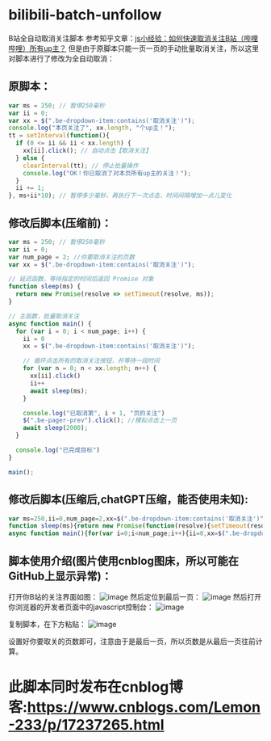 # bilibili-batch-unfollow
B站全自动取消关注脚本
参考知乎文章：[js小经验：如何快速取消关注B站（哔哩哔哩）所有up主？](https://zhuanlan.zhihu.com/p/396861814 "js小经验：如何快速取消关注B站（哔哩哔哩）所有up主？")
但是由于原脚本只能一页一页的手动批量取消关注，所以这里对脚本进行了修改为全自动取消：
## 原脚本：
```javascript
var ms = 250; // 暂停250毫秒
var ii = 0;
var xx = $(".be-dropdown-item:contains('取消关注')");
console.log("本页关注了", xx.length, "个up主！");
tt = setInterval(function(){
  if (0 <= ii && ii < xx.length) {
    xx[ii].click(); // 自动点击【取消关注】
  } else {
    clearInterval(tt); // 停止批量操作
    console.log("OK！你已取消了对本页所有up主的关注！");
  }
  ii += 1;
}, ms+ii*10); // 暂停多少毫秒，再执行下一次点击，时间间隔增加一点儿变化
```
## 修改后脚本(压缩前)：
```javascript
var ms = 250; // 暂停250毫秒
var ii = 0;
var num_page = 2; //你要取消关注的页数
var xx = $(".be-dropdown-item:contains('取消关注')");

// 延迟函数，等待指定的时间后返回 Promise 对象
function sleep(ms) {
  return new Promise(resolve => setTimeout(resolve, ms));
}

// 主函数，批量取消关注
async function main() {
  for (var i = 0; i < num_page; i++) {
    ii = 0
    xx = $(".be-dropdown-item:contains('取消关注')");

    // 循环点击所有的取消关注按钮，并等待一段时间
    for (var n = 0; n < xx.length; n++) {
      xx[ii].click()
      ii++
      await sleep(ms);
    }

    console.log("已取消第", i + 1, "页的关注")
    $(".be-pager-prev").click(); //模拟点击上一页
    await sleep(2000);
  }

  console.log("已完成目标")
}

main();
```
## 修改后脚本(压缩后,chatGPT压缩，能否使用未知):
```javascript
var ms=250,ii=0,num_page=2,xx=$(".be-dropdown-item:contains('取消关注')");
function sleep(ms){return new Promise(function(resolve){setTimeout(resolve,ms)})};
async function main(){for(var i=0;i<num_page;i++){ii=0,xx=$(".be-dropdown-item:contains('取消关注')");for(var n=0;n<xx.length;n++)xx[ii].click(),ii++,await sleep(ms);console.log("已取消第",i+1,"页的关注"),$(".be-pager-prev").click(),await sleep(2e3)}console.log("已完成目标")}main();
```
## 脚本使用介绍(图片使用cnblog图床，所以可能在GitHub上显示异常)：
打开你B站的关注界面如图：
![image](https://img2023.cnblogs.com/blog/3010098/202303/3010098-20230320180122026-731378922.png)
然后定位到最后一页：
![image](https://img2023.cnblogs.com/blog/3010098/202303/3010098-20230320180217900-1760913523.png)
然后打开你浏览器的开发者页面中的javascript控制台：
![image](https://img2023.cnblogs.com/blog/3010098/202303/3010098-20230320180350460-1340881560.png)

复制脚本，在下方粘贴：
![image](https://img2023.cnblogs.com/blog/3010098/202303/3010098-20230320180532961-2004371402.png)

设置好你要取关的页数即可，注意由于是最后一页，所以页数是从最后一页往前计算。
# 此脚本同时发布在cnblog博客:https://www.cnblogs.com/Lemon-233/p/17237265.html
